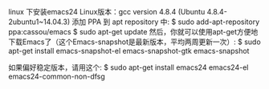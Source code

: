linux 下安装emacs24
Linux版本：gcc version 4.8.4 (Ubuntu 4.8.4-2ubuntu1~14.04.3) 
添加 PPA 到 apt repository 中:
$ sudo add-apt-repository ppa:cassou/emacs
$ sudo apt-get update
然后，你就可以使用apt-get方便地下载Emacs了（这个Emacs-snapshot是最新版本，平均两周更新一次）:
$ sudo apt-get install emacs-snapshot-el emacs-snapshot-gtk emacs-snapshot

如果偏好稳定版本，请用这个:
$ sudo apt-get install emacs24 emacs24-el emacs24-common-non-dfsg